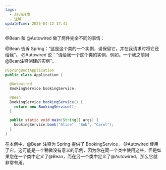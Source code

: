```yaml
---
tags:
  - Java开发
  - 注解
updateTime: 2025-04-12 17:41
---
```

@Bean 和 @Autowired 做了两件完全不同的事情：

@Bean 告诉 Spring：“这是这个类的一个实例，请保留它，并在我请求时将它还给我”。
@Autowired 说：“请给我一个这个类的实例，例如，一个我之前用@Bean注释创建的实例”。
```java
@SpringBootApplication
public class Application {

  @Autowired
  BookingService bookingService;

  @Bean
  BookingService bookingService() {
    return new BookingService();
  }

  public static void main(String[] args) {
    bookingService.book("Alice", "Bob", "Carol");
  }
}
```

在本例中，@Bean 注释为 Spring 提供了 BookingService， @Autowired 使用了它。这可能是一个稍微没有意义的示例，因为你在同一个类中使用这些，但是如果您在一个类中定义了@Bean，而在另一个类中定义了@Autowired，那么它就非常有用。

